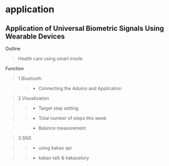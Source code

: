 # application

## Application of Universal Biometric Signals Using Wearable Devices


Outline
>Health care using smart insole 

Function

>1.Bluetooth

 >> - Connecting the Aduino and Application
 
>2.Visualization

  >>- Target step setting

  >>- Total number of steps this week

 >> - Balance measurement
  


>3.SNS 

  >>- using kakao api

 >> - kakao talk & kakaostory 


